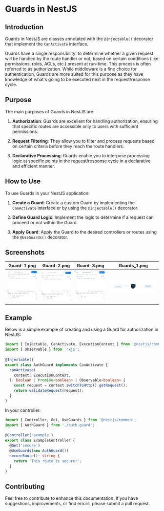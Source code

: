 # Guards in NestJS

## Introduction

Guards in NestJS are classes annotated with the `@Injectable()` decorator that implement the `CanActivate` interface.

Guards have a single responsibility: to determine whether a given request will be handled by the route handler or not, based on certain conditions (like permissions, roles, ACLs, etc.) present at run-time. This process is often referred to as authorization. While middleware is a fine choice for authentication, Guards are more suited for this purpose as they have knowledge of what's going to be executed next in the request/response cycle.

## Purpose

The main purposes of Guards in NestJS are:

1. **Authorization**: Guards are excellent for handling authorization, ensuring that specific routes are accessible only to users with sufficient permissions.

2. **Request Filtering**: They allow you to filter and process requests based on certain criteria before they reach the route handlers.

3. **Declarative Processing**: Guards enable you to interpose processing logic at specific points in the request/response cycle in a declarative and efficient manner.

## How to Use

To use Guards in your NestJS application:

1. **Create a Guard**: Create a custom Guard by implementing the `CanActivate` interface or by using the `@Injectable()` decorator.

2. **Define Guard Logic**: Implement the logic to determine if a request can proceed or not within the Guard.

3. **Apply Guard**: Apply the Guard to the desired controllers or routes using the `@UseGuards()` decorator.

## Screenshots

| Guard-1.png | Guard-2.png | Guard-3.png | Guards_1.png |
|--------------|--------------|--------------|--------------|
| ![Guard 1](Screenshots/Guard-1.png) | ![Guard 2](Screenshots/Guard-2.png) | ![Guard 3](Screenshots/Guard-3.png) | ![Guard 4](Screenshots/Guards_1.png) |



## Example

Below is a simple example of creating and using a Guard for authorization in NestJS:

```typescript
import { Injectable, CanActivate, ExecutionContext } from '@nestjs/common';
import { Observable } from 'rxjs';

@Injectable()
export class AuthGuard implements CanActivate {
  canActivate(
    context: ExecutionContext,
  ): boolean | Promise<boolean> | Observable<boolean> {
    const request = context.switchToHttp().getRequest();
    return validateRequest(request);
  }
}
```

In your controller:

```typescript
import { Controller, Get, UseGuards } from '@nestjs/common';
import { AuthGuard } from './auth.guard';

@Controller('example')
export class ExampleController {
  @Get('secure')
  @UseGuards(new AuthGuard())
  secureRoute(): string {
    return 'This route is secure!';
  }
}
```
 
## Contributing

Feel free to contribute to enhance this documentation. If you have suggestions, improvements, or find errors, please submit a pull request.